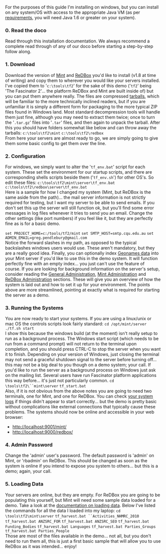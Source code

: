 For the purposes of this guide I'm installing on windows, but you can install on any system/OS with access to the appropriate Java VM (as per [requirements](documentation-installguide), you will need Java 1.6 or greater on your system). 
### []()0. Read the doco
 
Read through this installation documentation. We always recommend a complete read through of any of our doco before starting a step-by-step follow along. 
### []()1. Download
 
Download the version of [Mint](http://dev.redboxresearchdata.com.au/nexus/service/local/artifact/maven/redirect?r=releases&g=com.googlecode.redbox-mint&a=mint-distro&v=LATEST&c=build&e=tar.gz) and [ReDBox](http://dev.redboxresearchdata.com.au/nexus/service/local/artifact/maven/redirect?r=releases&g=com.googlecode.redbox-mint&a=redbox-distro&v=LATEST&c=build&e=tar.gz) you'd like to install (v1.8 at time of writing) and copy them to wherever you would like your servers installed. I've copied them to '`c:\tools\tf2`' for the sake of this demo ('`tf2`' being 'The Fascinator 2'... the platform ReDBox and Mint are built inside of) but you can put them anywhere really. 
 The files are compressed [tarballs](http://en.wikipedia.org/wiki/Tar_%28file_format%29), which will be familiar to the more technically inclined readers, but if you are unfamiliar it is simply a different form for packaging to the more typical ZIP files found in Windows land. Most standard decompression tools will handle them just fine, although you may need to extract them twice; once to turn the '`.tar.gz`' files into '`.tar`' files, and then again to unpack the tarball. After this you should have folders somewhat like below and can throw away the tarballs: 
 `c:\tools\tf2\mint`
 `c:\tools\tf2\redbox`  
From here your servers are almost ready to go, we are simply going to give them some basic config to get them over the line. 
### []()2. Configuration
 
For windows, we simply want to alter the '`tf_env.bat`' script for each system. These set the environment for our startup scripts, and there are corresponding shells scripts beside them ('`tf_env.sh`') for other OS's. So edit these files: 
 `c:\tools\tf2\mint\server\tf_env.bat`
 `c:\tools\tf2\redbox\server\tf_env.bat`  
Here is a sample for how I changed my system (Mint, but ReDBox is the same aside from the path)... the mail server information is not strictly required for testing, but I want my server to be able to send emails. If you don't set this up the server will still function ok, but you'll find some error messages in log files whenever it tries to send you an email. Change the other settings (like port numbers) if you feel like it, but they are perfectly fine as is for a basic demo.
  
 `set PROJECT_HOME=c:/tools/tf2/mint`
 `set SMTP_HOST=smtp.cqu.edu.au`
 `set ADMIN_EMAIL=greg.pendlebury@gmail.com`  
Notice the forward slashes in my path, as opposed to the typical backslashes windows users would use. These aren't mandatory, but they are a really good idea. 
Finally, you can optionally index [Geonames data](documentation-system-administration-administering-mint-geonamesdata) into your Mint server if you'd like to use this in the demo system. It will function perfectly fine with an empty index... you just can't use the feature of course.
 If you are looking for background information on the server's setup, consider reading the [General Administration](documentation-system-administration-general-administration), [Mint Administration](documentation-system-administration-administering-mint) and [ReDBox Administration](documentation-system-administration-administering-redbox) sections. These will give you an overview of how the system is laid out and how to set it up for your environment. The points above are more streamlined, pointing at exactly what is required for starting the server as a demo. 
### []()3. Running the Systems
 
You are now ready to start your systems. If you are using a linux/unix or mac OS the controls scripts look fairly standard: 
 `cd /opt/mint/server`
 `./tf.sh start`  
I show this because the windows build (at the moment) isn't really setup to run as a background process. The Windows start script (which needs to be run from a command prompt) will not return to the terminal upon completion, and you should press CTRL-C to stop the server when you want it to finish. Depending on your version of Windows, just closing the terminal may not send a graceful shutdown signal to the server before turning off... this may not be a big deal to you though on a demo system; your call. If you'd like to run the server as a background process on Windows just ask on the mailing list. Several users have run Fascinator platform applications this way before... it's just not particularly common. 
 `cd \tools\tf2\``mint\server`
 `tf_start.bat`  
Also, if it is not obvious from the above notes you are going to need two terminals, one for Mint, and one for ReDBox. You can check [your system logs](documentation-system-administration-general-administration-system-layout) if things didn't appear to start correctly... but the demo is pretty basic without complications like external connections that typically cause these problems. 
The systems should now be online and accessible in your web browser: 
* [http://localhost:9001/mint/](http://localhost:9001/mint/)
 * [http://localhost:9000/redbox/](http://localhost:9000/redbox/)
 
 
### []()4. Admin Password
 
Change the 'admin' user's password. The default password is 'admin' on Mint, or 'rbadmin' on ReDBox. This should be changed as soon as the system is online if you intend to expose you system to others... but this is a demo; again, your call. 
### []()5. Loading Data
 
Your servers are online, but they are empty. For ReDBox you are going to be populating this yourself, but Mint will need some sample data loaded for a demo. Take a look at the [documentation on loading data](documentation-system-administration-administering-mint-loading-data). Below I've listed the commands for all the data I loaded into my laptop: 
 `cd \tools\tf2\mint\server`
 `tf_harvest.bat ``Activities_NHMRC_2010`
 `tf_harvest.bat ANZSRC_FOR`
 `tf_harvest.bat ANZSRC_SEO`
 `tf_harvest.bat Funding_Bodies`
 `tf_harvest.bat Languages`
 `tf_harvest.bat Parties_Groups`
 `tf_harvest.bat Parties_People`  
Those are most of the files available in the demo... not all, but you don't need to run them all, this is just a first basic sample that will allow you to use ReDBox as it was intended... enjoy!